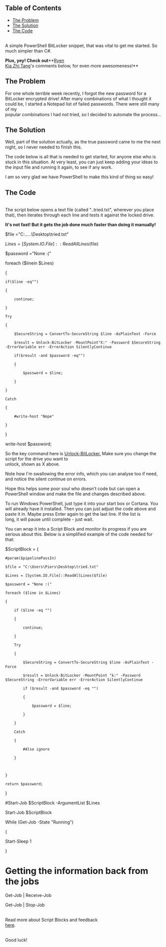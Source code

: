 
## Table of Contents



- [The Problem](#The_Problem)
- [The Solution](#The_Solution)
- [The Code](#The_Code)
  
  
<br>A simple PowerShell BitLocker snippet, that was vital to get me started. So much simpler than C#.  
  
**Plus, yey! Check out****[Ryen<br> Kia Zhi Tang](https://social.technet.microsoft.com/wiki/89893/ProfileUrlRedirect.ashx)'s comments below, for even more awesomeness!**  
  

## <a name="The_Problem"></a>The Problem

For one whole terrible week recently, I forgot the new password for a BitLocker encrypted drive! After many combinations of what I thought it could be, I started a Notepad list of failed passwords. There were still many of my<br> popular combinations I had not tried, so I decided to automate the process...



## <a name="The_Solution"></a>The Solution

Well, part of the solution actually, as the true password came to me the next night, so I never needed to finish this.



The code below is all that is needed to get started, for anyone else who is stuck in this situation. At very least, you can just keep adding your ideas to the input file and running it again, to see if any work.

I am so very glad we have PowerShell to make this kind of thing so easy!
  

## <a name="The_Code"></a>The Code
<br>The script below opens a text file (called "..tried.txt", wherever you place that), then iterates through each line and tests it against the locked drive.  
  
**It's not fast! But it gets the job done much faster than doing it manually!**  


  

$file ="C:\.....\Desktop\tried.txt"

$Lines = [System.IO.File]::ReadAllLines($file)

$password ="None :("



foreach ($linein $Lines)

{

    if($line -eq"")

    {

        continue;

    }

    Try

    {

        $SecureString = ConvertTo-SecureString $line -AsPlainText -Force

        $result = Unlock-BitLocker -MountPoint"X:" -Password $SecureString -ErrorVariable err -ErrorAction SilentlyContinue

        if($result -and $password -eq"")

        {

            $password = $line;

        }

    }

    Catch

    {

        #write-host "Nope"

    }

}



write-host $password;
  
  

So the key command here is [Unlock-BitLocker.](https://docs.microsoft.com/en-us/powershell/module/bitlocker/unlock-bitlocker?view=win10-ps) Make sure you change the script for the drive you want to<br> unlock, shown as X above.

Note how I'm swallowing the error info, which you can analyse too if need, and notice the silent continue on errors.



Hope this helps some poor soul who doesn't code but can open a PowerShell window and make the file and changes described above.



To run Windows PowerShell, just type it into your start box or Cortana. You will already have it installed. Then you can just adjust the code above and paste it in. Maybe press Enter again to get the last line. If the list is<br> long, it will pause until complete - just wait.



You can wrap it into a Script Block and monitor its progress if you are serious about this. Below is a simplified example of the code needed for that:
  

$ScriptBlock = {

    #param($pipelinePassIn)

    $file = "C:\Users\Piers\Desktop\tried.txt"

    $Lines = [System.IO.File]::ReadAllLines($file)

    $password = "None :("

    foreach ($line in $Lines)

    {

        if ($line -eq "")

        {

            continue;

        }

        Try

        {

            $SecureString = ConvertTo-SecureString $line -AsPlainText -Force

            $result = Unlock-BitLocker -MountPoint "k:" -Password $SecureString -ErrorVariable err -ErrorAction SilentlyContinue

            if ($result -and $password -eq "")

            {

                $password = $line;

            }

        }

        Catch

        {

            #Also ignore

        }



    }

    return $password;

}



#Start-Job $ScriptBlock -ArgumentList $Lines

Start-Job $ScriptBlock



While (Get-Job -State "Running")

{

  Start-Sleep 1

}



# Getting the information back from the jobs

Get-Job | Receive-Job



Get-Job | Stop-Job
  
  
<br>Read more about Script Blocks and feedback [<br>here](https://docs.microsoft.com/en-us/powershell/module/microsoft.powershell.core/about/about_script_blocks?view=powershell-6).  
  
<br>Good luck!<br><br>
